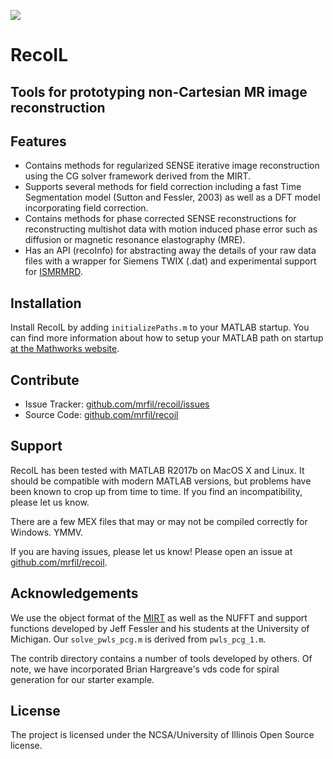 ![](https://github.com/acerjanic/RecoIL/blob/master/Logo.png)

RecoIL 
========

Tools for prototyping non-Cartesian MR image reconstruction
-----------------------------------------------------------
    

Features
--------

- Contains methods for regularized SENSE iterative image reconstruction using the CG solver framework derived from the MIRT.
- Supports several methods for field correction including a fast Time Segmentation model (Sutton and Fessler, 2003) as well as a DFT model incorporating field correction.
- Contains methods for phase corrected SENSE reconstructions for reconstructing multishot data with motion induced phase error such as diffusion or magnetic resonance elastography (MRE).
- Has an API (recoInfo) for abstracting away the details of your raw data files with a wrapper for Siemens TWIX (.dat) and experimental support for [ISMRMRD](https://github.com/ismrmrd/ismrmrd).


Installation
------------

Install RecoIL by adding ```initializePaths.m``` to your MATLAB startup. You can find more information about how to setup your MATLAB path on startup [at the Mathworks website](https://www.mathworks.com/help/matlab/ref/startup.html).


Contribute
----------

- Issue Tracker: [github.com/mrfil/recoil/issues](https://github.com/mrfil/recoil/issues)
- Source Code: [github.com/mrfil/recoil](https://github.com/mrfil/recoil)


Support
-------

RecoIL has been tested with MATLAB R2017b on MacOS X and Linux. It should be compatible with modern MATLAB versions, but problems have been known to crop up from time to time. If you find an incompatibility, please let us know.

There are a few MEX files that may or may not be compiled correctly for Windows. YMMV.

If you are having issues, please let us know!
Please open an issue at [github.com/mrfil/recoil](https://github.com/mrfil/recoil).


Acknowledgements
----------------

We use the object format of the [MIRT](https://web.eecs.umich.edu/~fessler/code) as well as the NUFFT and support functions developed by Jeff Fessler and his students at the University of Michigan. Our ```solve_pwls_pcg.m``` is derived from ```pwls_pcg_1.m```. 

The contrib directory contains a number of tools developed by others. Of note, we have incorporated Brian Hargreave's vds code for spiral generation for our starter example.


License
-------

The project is licensed under the NCSA/University of Illinois Open Source license.
